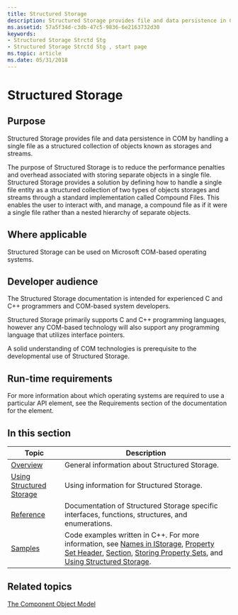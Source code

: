 ```yaml
---
title: Structured Storage
description: Structured Storage provides file and data persistence in COM by handling a single file as a structured collection of objects known as storages and streams.
ms.assetid: 57a5f34d-c3db-47c5-9836-6e2163732d30
keywords:
- Structured Storage Strctd Stg
- Structured Storage Strctd Stg , start page
ms.topic: article
ms.date: 05/31/2018
---
```


# Structured Storage

## Purpose

Structured Storage provides file and data persistence in COM by handling a single file as a structured collection of objects known as storages and streams.

The purpose of Structured Storage is to reduce the performance penalties and overhead associated with storing separate objects in a single file. Structured Storage provides a solution by defining how to handle a single file entity as a structured collection of two types of objects storages and streams through a standard implementation called Compound Files. This enables the user to interact with, and manage, a compound file as if it were a single file rather than a nested hierarchy of separate objects.

## Where applicable

Structured Storage can be used on Microsoft COM-based operating systems.

## Developer audience

The Structured Storage documentation is intended for experienced C and C++ programmers and COM-based system developers.

Structured Storage primarily supports C and C++ programming languages, however any COM-based technology will also support any programming language that utilizes interface pointers.

A solid understanding of COM technologies is prerequisite to the developmental use of Structured Storage.

## Run-time requirements

For more information about which operating systems are required to use a particular API element, see the Requirements section of the documentation for the element.

## In this section



| Topic                                                               | Description                                                                                                                                                                                                                                                                                              |
|---------------------------------------------------------------------|----------------------------------------------------------------------------------------------------------------------------------------------------------------------------------------------------------------------------------------------------------------------------------------------------------|
| [Overview](about-structured-storage.md)<br/>                 | General information about Structured Storage.<br/>                                                                                                                                                                                                                                                 |
| [Using Structured Storage](using-structured-storage.md)<br/> | Using information for Structured Storage.<br/>                                                                                                                                                                                                                                                     |
| [Reference](structured-storage-reference.md)<br/>            | Documentation of Structured Storage specific interfaces, functions, structures, and enumerations.<br/>                                                                                                                                                                                             |
| [Samples](samples.md)<br/>                                   | Code examples written in C++. For more information, see [Names in IStorage](names-in-istorage.md), [Property Set Header](property-set-header.md), [Section](section.md), [Storing Property Sets](storing-property-sets.md), and [Using Structured Storage](using-structured-storage.md).<br/> |



 

## Related topics

<dl> <dt>

[The Component Object Model](https://msdn.microsoft.com/library/ms694363(v=VS.85).aspx)
</dt> </dl>

 

 





